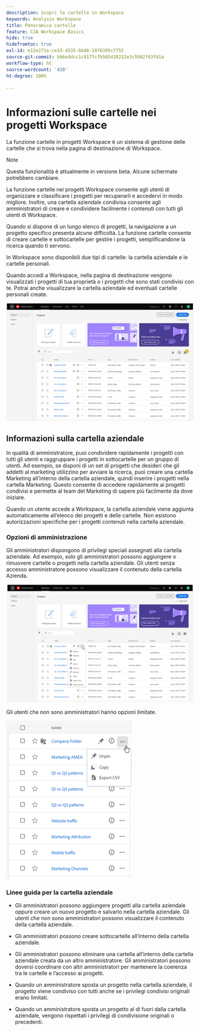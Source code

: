 ```yaml
---
description: Scopri le cartelle in Workspace
keywords: Analysis Workspace
title: Panoramica cartelle
feature: CJA Workspace Basics
hide: true
hidefromtoc: true
exl-id: e12e271e-ce15-4535-bb48-1976395cf755
source-git-commit: bb6e4dcc1c917fcfb565430232e3c5562f63fd1a
workflow-type: ht
source-wordcount: '428'
ht-degree: 100%

---
```


# Informazioni sulle cartelle nei progetti Workspace

La funzione cartelle in progetti Workspace è un sistema di gestione delle cartelle che si trova nella pagina di destinazione di Workspace.

>[!NOTE]
>
>Questa funzionalità è attualmente in versione beta. Alcune schermate potrebbero cambiare.

La funzione cartelle nei progetti Workspace consente agli utenti di organizzare e classificare i progetti per recuperarli e accedervi in modo migliore. Inoltre, una cartella aziendale condivisa consente agli amministratori di creare e condividere facilmente i contenuti con tutti gli utenti di Workspace. 

Quando si dispone di un lungo elenco di progetti, la navigazione a un progetto specifico presenta alcune difficoltà. La funzione cartelle consente di creare cartelle e sottocartelle per gestire i progetti, semplificandone la ricerca quando ti servono. 

In Workspace sono disponibili due tipi di cartelle: la cartella aziendale e le cartelle personali.

Quando accedi a Workspace, nella pagina di destinazione vengono visualizzati i progetti di tua proprietà o i progetti che sono stati condivisi con te. Potrai anche visualizzare la cartella aziendale ed eventuali cartelle personali create.

![](/help/analysis-workspace/build-workspace-project/assets/landing-page.png)

## Informazioni sulla cartella aziendale

In qualità di amministratore, puoi condividere rapidamente i progetti con tutti gli utenti e raggruppare i progetti in sottocartelle per un gruppo di utenti. Ad esempio, se disponi di un set di progetti che desideri che gli addetti al marketing utilizzino per avviare la ricerca, puoi creare una cartella Marketing all’interno della cartella aziendale, quindi inserire i progetti nella cartella Marketing. Questo consente di accedere rapidamente ai progetti condivisi e permette al team del Marketing di sapere più facilmente da dove iniziare.

Quando un utente accede a Workspace, la cartella aziendale viene aggiunta automaticamente all’elenco dei progetti e delle cartelle. Non esistono autorizzazioni specifiche per i progetti contenuti nella cartella aziendale.

### Opzioni di amministrazione

Gli amministratori dispongono di privilegi speciali assegnati alla cartella aziendale. Ad esempio, solo gli amministratori possono aggiungere o rimuovere cartelle o progetti nella cartella aziendale. Gli utenti senza accesso amministratore possono visualizzare il contenuto della cartella Azienda.

![](/help/analysis-workspace/build-workspace-project/assets/admin-access-co-folder.png)

Gli utenti che non sono amministratori hanno opzioni limitate.

![](/help/analysis-workspace/build-workspace-project/assets/non-admin-options.png)

### Linee guida per la cartella aziendale

- Gli amministratori possono aggiungere progetti alla cartella aziendale oppure creare un nuovo progetto e salvarlo nella cartella aziendale. Gli utenti che non sono amministratori possono visualizzare il contenuto della cartella aziendale.

- Gli amministratori possono creare sottocartelle all’interno della cartella aziendale.

- Gli amministratori possono eliminare una cartella all’interno della cartella aziendale creata da un altro amministratore. Gli amministratori possono doversi coordinare con altri amministratori per mantenere la coerenza tra le cartelle e l’accesso ai progetti.

- Quando un amministratore sposta un progetto nella cartella aziendale, il progetto viene condiviso con tutti anche se i privilegi condivisi originali erano limitati.

- Quando un amministratore sposta un progetto al di fuori dalla cartella aziendale, vengono rispettati i privilegi di condivisione originali o precedenti.
